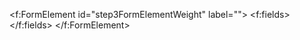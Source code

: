 <!-- Row 2 -->
<f:FormElement id="step3FormElementWeight" label="">
  <f:fields>
    <HBox id="step3HBoxWeight" width="100%" justifyContent="Start" class="bigWeightContainer">
      <Text
        id="step3TextWeight"
        text="{= ${local>/grossWeight} + '\n' + ${local>/teraWeight} }"
        textAlign="Center"
        wrapping="true"
        renderWhitespace="true"
        class="bigWeightNumber"/>
    </HBox>
  </f:fields>
</f:FormElement>
